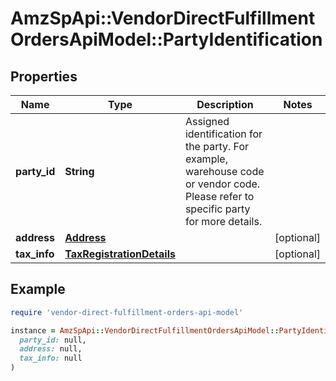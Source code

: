 # AmzSpApi::VendorDirectFulfillmentOrdersApiModel::PartyIdentification

## Properties

| Name | Type | Description | Notes |
| ---- | ---- | ----------- | ----- |
| **party_id** | **String** | Assigned identification for the party. For example, warehouse code or vendor code. Please refer to specific party for more details. |  |
| **address** | [**Address**](Address.md) |  | [optional] |
| **tax_info** | [**TaxRegistrationDetails**](TaxRegistrationDetails.md) |  | [optional] |

## Example

```ruby
require 'vendor-direct-fulfillment-orders-api-model'

instance = AmzSpApi::VendorDirectFulfillmentOrdersApiModel::PartyIdentification.new(
  party_id: null,
  address: null,
  tax_info: null
)
```

